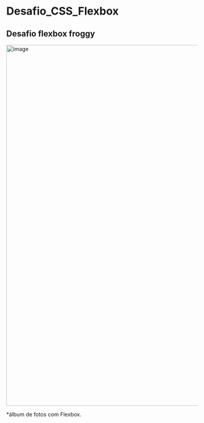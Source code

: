 # Desafio_CSS_Flexbox

## Desafio flexbox froggy

<img width="950" alt="image" src="https://github.com/user-attachments/assets/b074d325-918c-4999-90d8-d5b8f9249cf6">

*álbum de fotos com Flexbox.
